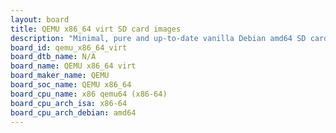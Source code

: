 ```yaml
---
layout: board
title: QEMU x86_64 virt SD card images
description: "Minimal, pure and up-to-date vanilla Debian amd64 SD card images for QEMU x86_64 virt by QEMU, SoC: QEMU x86_64, CPU ISA: x86-64"
board_id: qemu_x86_64_virt
board_dtb_name: N/A
board_name: QEMU x86_64 virt
board_maker_name: QEMU
board_soc_name: QEMU x86_64
board_cpu_name: x86 qemu64 (x86-64)
board_cpu_arch_isa: x86-64
board_cpu_arch_debian: amd64
---
```

